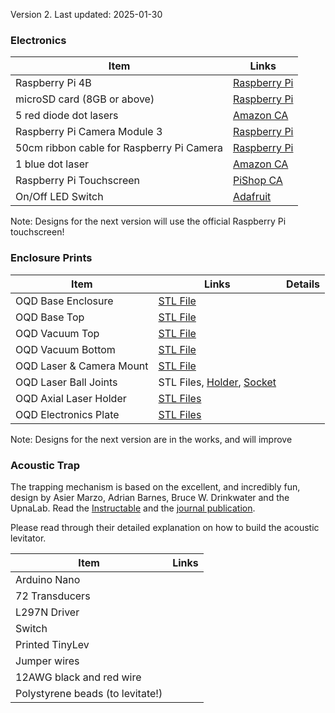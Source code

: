 
Version 2.
Last updated: 2025-01-30

### Electronics
| Item                                      | Links                                                                                                                                                                    |
| ----------------------------------------- | ------------------------------------------------------------------------------------------------------------------------------------------------------------------------ |
| Raspberry Pi 4B                           | [Raspberry Pi](https://www.raspberrypi.com/products/raspberry-pi-4-model-b/)                                                                                             |
| microSD card (8GB or above)               | [Raspberry Pi](https://www.raspberrypi.com/products/sd-cards/)                                                                                                           |
| 5 red diode dot lasers                    | [Amazon CA](https://www.amazon.ca/dp/B07XLDKW8R?ref=ppx_yo2ov_dt_b_fed_asin_title)                                                                                       |
| Raspberry Pi Camera Module 3              | [Raspberry Pi](https://www.raspberrypi.com/products/camera-module-3/)                                                                                                    |
| 50cm ribbon cable for Raspberry Pi Camera | [Raspberry Pi](https://www.raspberrypi.com/products/camera-cable/)                                                                                                       |
| 1 blue dot laser                          | [Amazon CA](https://www.amazon.ca/dp/B07B912MKK?ref=ppx_yo2ov_dt_b_fed_asin_title)                                                                                       |
| Raspberry Pi Touchscreen                  | [PiShop CA](https://www.pishop.ca/product/8inch-capacitive-touch-display-wide-color-gamut-1280-800-optical-bonding-toughened-glass-panel-hdmi-type-c-display-interface/) |
| On/Off LED Switch                         | [Adafruit](https://www.adafruit.com/product/915)                                                                                                                         |

 Note: Designs for the next version will use the official Raspberry Pi touchscreen! 



### Enclosure Prints
| Item                     | Links                                                                                     | Details |
| ------------------------ | ----------------------------------------------------------------------------------------- | ------- |
| OQD Base Enclosure       | [STL File](../design/objects/oqd-enclosure-base.stl)                                      |         |
| OQD Base Top             | [STL File](../design/objects/oqd-enclosure-top-lid.stl)                                   |         |
| OQD Vacuum Top           | [STL File](../design/objects/vacuum-top.stl)                                              |         |
| OQD Vacuum Bottom        | [STL File](../design/objects/vacuum-bottom.stl)                                           |         |
| OQD Laser & Camera Mount | [STL File](../design/objects/camera-laser-rack.stl)                                       |         |
| OQD Laser Ball Joints    | STL Files, [Holder](../design/objects/joint1.stl), [Socket](../design/objects/joint2.stl) |         |
| OQD Axial Laser Holder   | [STL Files](../design/objects/side-laser-holder.stl)                                      |         |
| OQD Electronics Plate    | [STL Files](../design/objects/electronics-plate.stl)                                      |         |

Note: Designs for the next version are in the works, and will improve 


### Acoustic Trap
The trapping mechanism is based on the excellent, and incredibly fun, 
design by Asier Marzo, Adrian Barnes, Bruce W. Drinkwater and the UpnaLab.
Read the [Instructable](https://www.instructables.com/Acoustic-Levitator/) 
and the [journal publication](https://doi.org/10.1063/1.4989995).

Please read through their detailed explanation on how to build the acoustic levitator.

| Item                             | Links |
| -------------------------------- | ----- |
| Arduino Nano                     |       |
| 72 Transducers                   |       |
| L297N Driver                     |       |
| Switch                           |       |
| Printed TinyLev                  |       |
| Jumper wires                     |       |
| 12AWG black and red wire         |       |
| Polystyrene beads (to levitate!) |       |
